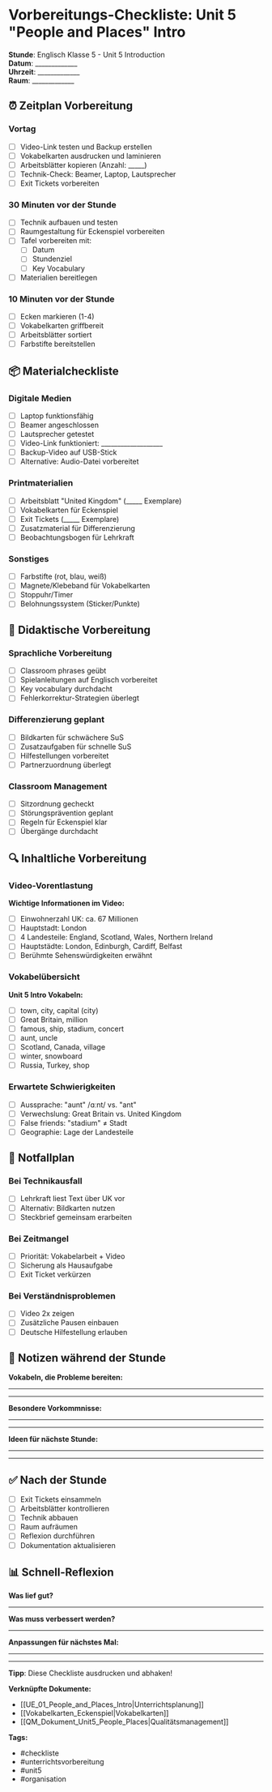 # Vorbereitungs-Checkliste: Unit 5 "People and Places" Intro

**Stunde**: Englisch Klasse 5 - Unit 5 Introduction  
**Datum**: _____________  
**Uhrzeit**: _____________  
**Raum**: _____________

## ⏰ Zeitplan Vorbereitung

### Vortag
- [ ] Video-Link testen und Backup erstellen
- [ ] Vokabelkarten ausdrucken und laminieren
- [ ] Arbeitsblätter kopieren (Anzahl: _____)
- [ ] Technik-Check: Beamer, Laptop, Lautsprecher
- [ ] Exit Tickets vorbereiten

### 30 Minuten vor der Stunde
- [ ] Technik aufbauen und testen
- [ ] Raumgestaltung für Eckenspiel vorbereiten
- [ ] Tafel vorbereiten mit:
  - [ ] Datum
  - [ ] Stundenziel
  - [ ] Key Vocabulary
- [ ] Materialien bereitlegen

### 10 Minuten vor der Stunde
- [ ] Ecken markieren (1-4)
- [ ] Vokabelkarten griffbereit
- [ ] Arbeitsblätter sortiert
- [ ] Farbstifte bereitstellen

## 📦 Materialcheckliste

### Digitale Medien
- [ ] Laptop funktionsfähig
- [ ] Beamer angeschlossen
- [ ] Lautsprecher getestet
- [ ] Video-Link funktioniert: ___________________
- [ ] Backup-Video auf USB-Stick
- [ ] Alternative: Audio-Datei vorbereitet

### Printmaterialien
- [ ] Arbeitsblatt "United Kingdom" (_____ Exemplare)
- [ ] Vokabelkarten für Eckenspiel
- [ ] Exit Tickets (_____ Exemplare)
- [ ] Zusatzmaterial für Differenzierung
- [ ] Beobachtungsbogen für Lehrkraft

### Sonstiges
- [ ] Farbstifte (rot, blau, weiß)
- [ ] Magnete/Klebeband für Vokabelkarten
- [ ] Stoppuhr/Timer
- [ ] Belohnungssystem (Sticker/Punkte)

## 🎯 Didaktische Vorbereitung

### Sprachliche Vorbereitung
- [ ] Classroom phrases geübt
- [ ] Spielanleitungen auf Englisch vorbereitet
- [ ] Key vocabulary durchdacht
- [ ] Fehlerkorrektur-Strategien überlegt

### Differenzierung geplant
- [ ] Bildkarten für schwächere SuS
- [ ] Zusatzaufgaben für schnelle SuS
- [ ] Hilfestellungen vorbereitet
- [ ] Partnerzuordnung überlegt

### Classroom Management
- [ ] Sitzordnung gecheckt
- [ ] Störungsprävention geplant
- [ ] Regeln für Eckenspiel klar
- [ ] Übergänge durchdacht

## 🔍 Inhaltliche Vorbereitung

### Video-Vorentlastung
**Wichtige Informationen im Video:**
- [ ] Einwohnerzahl UK: ca. 67 Millionen
- [ ] Hauptstadt: London
- [ ] 4 Landesteile: England, Scotland, Wales, Northern Ireland
- [ ] Hauptstädte: London, Edinburgh, Cardiff, Belfast
- [ ] Berühmte Sehenswürdigkeiten erwähnt

### Vokabelübersicht
**Unit 5 Intro Vokabeln:**
- [ ] town, city, capital (city)
- [ ] Great Britain, million
- [ ] famous, ship, stadium, concert
- [ ] aunt, uncle
- [ ] Scotland, Canada, village
- [ ] winter, snowboard
- [ ] Russia, Turkey, shop

### Erwartete Schwierigkeiten
- [ ] Aussprache: "aunt" /ɑːnt/ vs. "ant"
- [ ] Verwechslung: Great Britain vs. United Kingdom
- [ ] False friends: "stadium" ≠ Stadt
- [ ] Geographie: Lage der Landesteile

## 🚨 Notfallplan

### Bei Technikausfall
- [ ] Lehrkraft liest Text über UK vor
- [ ] Alternativ: Bildkarten nutzen
- [ ] Steckbrief gemeinsam erarbeiten

### Bei Zeitmangel
- [ ] Priorität: Vokabelarbeit + Video
- [ ] Sicherung als Hausaufgabe
- [ ] Exit Ticket verkürzen

### Bei Verständnisproblemen
- [ ] Video 2x zeigen
- [ ] Zusätzliche Pausen einbauen
- [ ] Deutsche Hilfestellung erlauben

## 📝 Notizen während der Stunde

**Vokabeln, die Probleme bereiten:**
_________________________________
_________________________________

**Besondere Vorkommnisse:**
_________________________________
_________________________________

**Ideen für nächste Stunde:**
_________________________________
_________________________________

## ✅ Nach der Stunde

- [ ] Exit Tickets einsammeln
- [ ] Arbeitsblätter kontrollieren
- [ ] Technik abbauen
- [ ] Raum aufräumen
- [ ] Reflexion durchführen
- [ ] Dokumentation aktualisieren

## 📊 Schnell-Reflexion

**Was lief gut?**
_________________________________

**Was muss verbessert werden?**
_________________________________

**Anpassungen für nächstes Mal:**
_________________________________

---

**Tipp**: Diese Checkliste ausdrucken und abhaken!

**Verknüpfte Dokumente:**
- [[UE_01_People_and_Places_Intro|Unterrichtsplanung]]
- [[Vokabelkarten_Eckenspiel|Vokabelkarten]]
- [[QM_Dokument_Unit5_People_Places|Qualitätsmanagement]]

**Tags:**
- #checkliste
- #unterrichtsvorbereitung
- #unit5
- #organisation
